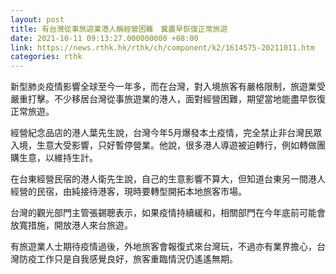 ```yaml
---
layout: post
title: 有台灣從事旅遊業港人稱經營困難　冀盡早恢復正常旅遊
date: 2021-10-11 09:13:27.000000000 +08:00
link: https://news.rthk.hk/rthk/ch/component/k2/1614575-20211011.htm
categories: rthk
---
```


新型肺炎疫情影響全球至今一年多，而在台灣，對入境旅客有嚴格限制，旅遊業受嚴重打擊。不少移居台灣從事旅遊業的港人，面對經營困難，期望當地能盡早恢復正常旅遊。

經營紀念品店的港人葉先生說，台灣今年5月爆發本土疫情，完全禁止非台灣民眾入境，生意大受影響，只好暫停營業。他說，很多港人導遊被迫轉行，例如轉做團購生意，以維持生計。

在台東經營民宿的港人衛先生說，自己的生意影響不算大，但知道台東另一間港人經營的民宿，由純接待港客，現時要轉型開拓本地旅客市場。

台灣的觀光部門主管張錫聰表示，如果疫情持續緩和，相關部門在今年底前可能會放寬措施，開放港人來台旅遊。

有旅遊業人士期待疫情過後，外地旅客會報復式來台灣玩，不過亦有業界擔心，台灣防疫工作只是自我感覺良好，旅客重臨情況仍遙遙無期。
